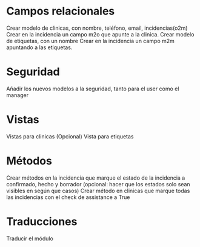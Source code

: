 # Campos relacionales

Crear modelo de clinicas, con nombre, teléfono, email, incidencias(o2m)
Crear en la incidencia un campo m2o que apunte a la clinica.
Crear modelo de etiquetas, con un nombre
Crear en la incidencia un campo m2m apuntando a las etiquetas.

# Seguridad

Añadir los nuevos modelos a la seguridad, tanto para el user como el manager

# Vistas

Vistas para clinicas
(Opcional) Vista para etiquetas

# Métodos
Crear métodos en la incidencia que marque el estado de la incidencia a confirmado, hecho y borrador (opcional: hacer que los estados solo sean visibles en según que casos)
Crear método en clinicas que marque todas las incidencias con el check de assistance a True

# Traducciones

Traducir el módulo

